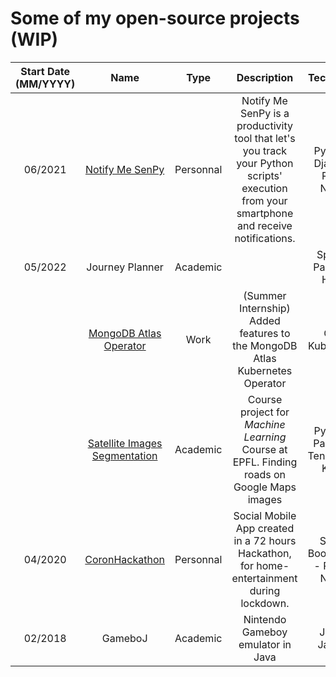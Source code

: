 # Some of my open-source projects (WIP)
| Start Date (MM/YYYY) |                                       Name                                      |    Type   |                                                                 Description                                                                |             Tech Stack             | Team Size | Grade |
|:--------------------:|:-------------------------------------------------------------------------------:|:---------:|:------------------------------------------------------------------------------------------------------------------------------------------:|:----------------------------------:|:---------:|:-----:|
|        06/2021       |         [Notify Me SenPy](https://github.com/magantoine/senpy-package/)         | Personnal | Notify Me SenPy is a productivity tool that let's you track your Python scripts' execution from your smartphone and receive notifications. |   Python - Django - React Native   |     4     |   -   |
|        05/2022       |                                 Journey Planner                                 |  Academic |                                                                                                                                            |        Spark - Pandas - HDFS       |     4     |       |
|                      |  [MongoDB Atlas Operator](https://github.com/mongodb/mongodb-atlas-kubernetes)  |    Work   |                                 (Summer Internship) Added features to the MongoDB Atlas Kubernetes Operator                                |           Go - Kubernetes          |     -     |   -   |
|                      | [Satellite Images Segmentation](https://github.com/Julien-Ben/CS-433-project-2) | Academic  |                          Course project for *Machine Learning* Course at EPFL. Finding roads on Google Maps images                         | Python - Pandas - TensorFlow Keras |     3     |       |
|        04/2020       |          [CoronHackathon](https://github.com/Julien-Ben/Coronhackathon)         | Personnal |                         Social Mobile App created in a 72 hours Hackathon, for home-entertainment during lockdown.                         |  Spring Boot (Java) - React-Native |     8     |   -   |
|        02/2018       |                                     GameboJ                                     |  Academic |                                                      Nintendo Gameboy emulator in Java                                                     |            Java - JavaFX           |     2     |   6   |
